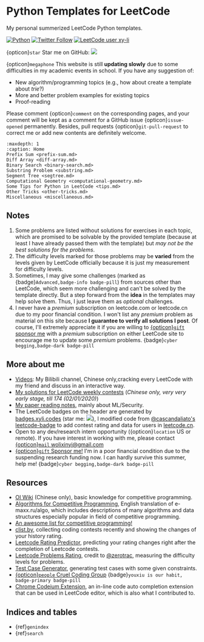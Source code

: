 # Python Templates for LeetCode

My personal summerized LeetCode Python templates.

[![Python](https://custom-icon-badges.herokuapp.com/badge/Python-3.10-blue?style=flat-square&logo=python&logoColor=white)](https://docs.python.org/3.10/)
[![Twitter Follow](https://img.shields.io/twitter/follow/yangzhou301)](https://twitter.com/yangzhou301)
[![LeetCode user xy-li](https://img.shields.io/badge/dynamic/json?style=flat-square&labelColor=black&color=%23ffa116&label=Solved&query=solvedOverTotal&url=https%3A%2F%2Fbadge.xyli.tech/%2Fapi%2Fusers%2Fxy-li&logo=leetcode&logoColor=yellow)](https://leetcode.com/xy-li/)

{opticon}`star` Star me on GitHub: [![](https://img.shields.io/github/stars/li-xin-yi/lctemplates?style=social)](https://github.com/li-xin-yi/lctemplates)

{opticon}`megaphone` This website is still **updating slowly** due to some difficulties in my academic events in school. If you have any suggestion of:

- New algorithm/programming topics (e.g., how about create a template about _trie_?)
- More and better problem examples for existing topics
- Proof-reading

Please comment {opticon}`comment` on the corresponding pages, and your comment will be kept as a comment for a GitHub issue {opticon}`issue-opened` permanently. Besides, pull requests {opticon}`git-pull-request` to correct me or add new contents are definitely welcome.

```{toctree}
:maxdepth: 1
:caption: Home
Prefix Sum <prefix-sum.md>
Diff Array <diff-array.md>
Binary Search <binary-search.md>
Substring Problem <substring.md>
Segment Tree <segtree.md>
Computational Geometry <computational-geometry.md>
Some Tips for Python in LeetCode <tips.md>
Other Tricks <other-tricks.md>
Miscellaneous <miscellaneous.md>
```

## Notes

1. Some problems are listed without solutions for exercises in each topic, which are promised to be solvable by the provided template (because at least I have already passed them with the template) but _may not be the best solutions for the problems_.
2. The difficulty levels marked for those problems may be **varied** from the levels given by LeetCode officially because it is just my measurement for difficulty levels.
3. Sometimes, I may give some challenges (marked as {badge}`Advanced,badge-info badge-pill`) from sources other than LeetCode, which seem more challenging and can't be solved by the template directly. But a step forward from the **idea** in the templates may help solve them. Thus, I just leave them as _optional_ challenges.
4. I never have a _premium_ subscription on leetcode.com or leetcode.cn due to my poor financial condition. I won't list any _premium_ problem as material on this site because **I guarantee to verify all solutions I post**. Of course, I'll extremely appreciate it if you are willing to [{opticon}`gift` sponsor me](https://github.com/sponsors/li-xin-yi) with a _premium_ subscription on either LeetCode site to encourage me to update some _premium_ problems. {badge}`cyber begging,badge-dark badge-pill`

## More about me

- [Videos](https://space.bilibili.com/62988): My Bilibili channel, Chinese only,cracking every LeetCode with my friend and discuss in an interactive way.
- [My solutions for LeetCode weekly contests](http://notebook.xyli.me/categories/LeetCode/) (_Chinese only, very very early stage, till 174 (02/01/2020)_)
- [My paper reading notes](https://paper-weekly.readthedocs.io/en/latest/), mainly about ML/Security.
- The LeetCode badges on the header are generated by [badges.xyli.codes](https://badges.xyli.codes/) (star me: [![](https://img.shields.io/github/stars/li-xin-yi/leetcode-badge?style=social)](https://github.com/li-xin-yi/leetcode-badge)), I modified code from [@cascandaliato's leetcode-badge](https://github.com/cascandaliato/leetcode-badge) to add contest rating and data for users in [leetcode.cn](https://leetcode.cn/).
- Open to any dev/research intern opportunity ({opticon}`location` US or remote). If you have interest in working with me, please contact [{opticon}`mail` wolixinyi@gmail.com](mailto:wolixinyi@gmail.com)
- [{opticon}`gift` Sponsor me!](https://github.com/sponsors/li-xin-yi) I'm in a poor financial condition due to the suspending research funding now. I can hardly survive this summer, help me! {badge}`cyber begging,badge-dark badge-pill`

## Resources

- [OI Wiki](https://oi-wiki.org/) (Chinese only), basic knowledge for competitive programming.
- [Algorithms for Competitive Programming](https://cp-algorithms.com/), English translation of e-maxx.ru/algo, which includes descriptions of many algorithms and data structures especially popular in field of competitive programming.
- [An awesome list for competitive programming!](https://codeforces.com/blog/entry/23054)
- [clist.by](https://clist.by/), collecting coding contests recently and showing the changes of your history rating.
- [Leetcode Rating Predictor](https://lcpredictor.herokuapp.com/), predicting your rating changes right after the completion of Leetcode contests.
- [Leetcode Problems Rating](https://zerotrac.github.io/leetcode_problem_rating/), credit to [@zerotrac](https://leetcode.cn/u/zerotrac2/), measuring the difficulty levels for problems.
- [Test Case Generator](https://test-case-generator.herokuapp.com/), generating test cases with some given constraints.
- [{opticon}`people` Cruel Coding Group](http://board.cruelcoding.com/) {badge}`youxiu is our habit, badge-primary badge-pill`
- [Chrome Codeium Extension](https://github.com/Exafunction/codeium-chrome), an in-line code auto completion extension that can be used in LeetCode editor, which is also what I contributed to.

## Indices and tables

- {ref}`genindex`
- {ref}`search`
